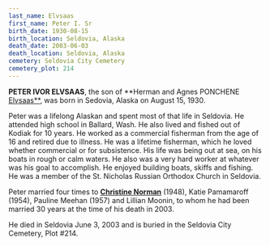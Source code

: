 ```yaml
---
last_name: Elvsaas
first_name: Peter I. Sr
birth_date: 1930-08-15
birth_location: Seldovia, Alaska
death_date: 2003-06-03
death_location: Seldovia, Alaska
cemetery: Seldovia City Cemetery
cemetery_plot: 214
---
```

**PETER IVOR ELVSAAS**, the son of **Herman and Agnes PONCHENE [Elvsaas**](../_families/Elvsaas_Family.md), was born in Sedovia, Alaska on August 15, 1930. 

Peter was a lifelong Alaskan and spent most of that life in Seldovia. He attended high school in Ballard, Wash. He also lived and fished out of Kodiak for 10 years. He worked as a commercial fisherman from the age of 16 and retired due to illness.  He was a lifetime fisherman, which he loved whether commercial or for subsistence. His life was being out at sea, on his boats in rough or calm waters. He also was a very hard worker at whatever was his goal to accomplish. He enjoyed building boats, skiffs and fishing. He was a member of the St. Nicholas Russian Orthodox Church in Seldovia.

Peter married four times to [**Christine Norman**](./Saracoff_Christine.md) (1948), Katie Pamamaroff (1954), Pauline Meehan (1957) and Lillian Moonin, to whom he had been married 30 years at the time of his death in 2003.

He died in Seldovia June 3, 2003 and is buried in the Seldovia City Cemetery, Plot #214.

